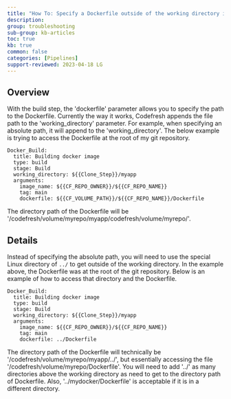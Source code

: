 ```yaml
---
title: "How To: Specify a Dockerfile outside of the working directory in the build step"
description: 
group: troubleshooting
sub-group: kb-articles
toc: true
kb: true
common: false
categories: [Pipelines]
support-reviewed: 2023-04-18 LG
---
```



## Overview

With the build step, the 'dockerfile' parameter allows you to specify the path
to the Dockerfile. Currently the way it works, Codefresh appends the file path
to the 'working_directory' parameter. For example, when specifying an absolute
path, it will append to the 'working_directory'. The below example is trying
to access the Dockerfile at the root of my git repository.

    
    
    Docker_Build:  
      title: Building docker image  
      type: build  
      stage: Build  
      working_directory: ${{Clone_Step}}/myapp  
      arguments:  
        image_name: ${{CF_REPO_OWNER}}/${{CF_REPO_NAME}}  
        tag: main  
        dockerfile: ${{CF_VOLUME_PATH}}/${{CF_REPO_NAME}}/Dockerfile

The directory path of the Dockerfile will be
'/codefresh/volume/myrepo/myapp/codefresh/volume/myrepo/'.

## Details

Instead of specifying the absolute path, you will need to use the special
Linux directory of `../` to get outside of the working directory. In the
example above, the Dockerfile was at the root of the git repository. Below is
an example of how to access that directory and the Dockerfile.

    
    
    Docker_Build:  
      title: Building docker image  
      type: build  
      stage: Build  
      working_directory: ${{Clone_Step}}/myapp  
      arguments:  
        image_name: ${{CF_REPO_OWNER}}/${{CF_REPO_NAME}}  
        tag: main  
        dockerfile: ../Dockerfile

The directory path of the Dockerfile will technically be
'/codefresh/volume/myrepo/myapp/../', but essentially accessing the file
'/codefresh/volume/myrepo/Dockerfile'. You will need to add '../' as many
directories above the working directory as need to get to the directory path
of Dockerfile. Also, '../mydocker/Dockerfile' is acceptable if it is in a
different directory.

